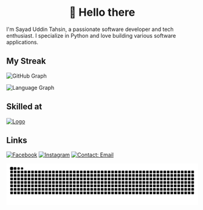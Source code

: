 <h1 align="center">👋 Hello there</h1>

I'm Sayad Uddin Tahsin, a passionate software developer and tech enthusiast. I specialize in Python and love building various software applications.

## My Streak

![GitHub Graph](https://github-readme-streak-stats.herokuapp.com?user=Sayad-Uddin-Tahsin&theme=aura&hide_border=true&date_format=M%20j%5B%2C%20Y%5D&fire=EB5454)

![Language Graph](https://github-readme-stats.vercel.app/api/top-langs?username=Sayad-Uddin-Tahsin&locale=en&hide_title=false&layout=compact&card_width=320&langs_count=5&theme=dracula&hide_border=true)

## Skilled at

<a href="#skilled-at" align="center">
  <picture><source media="(prefers-color-scheme: dark)" srcset="https://skillicons.dev/icons?i=python%2Cflask%2Cfirebase%2Cgit%2Cvscode%2Cgithub%2Cpycharm&theme=dark"><img alt="Logo" src="https://skillicons.dev/icons?i=python%2Cflask%2Cfirebase%2Cgit%2Cvscode%2Cgithub%2Cpycharm&theme=light"></picture>
</a>

## Links

<a href="https://facebook.com/SayadUddinTahsin" title="Tahsin Tahsin"><img src="https://img.shields.io/badge/Facebook-1877F2?logo=facebook&logoColor=white&style=for-the-badge" height="35" alt="Facebook"  /></a>
<a href="https://instagram.com/tahsintechie" title="@tahsintechie"><img src="https://img.shields.io/badge/Instagram-E4405F?logo=instagram&logoColor=white&style=for-the-badge" height="35" alt="Instagram"  /></a>
<a href="mailto:tahsin.ict@outlook.com" title="tahsin.ict@outlook.com"><img src="https://img.shields.io/badge/Contact-Email-Green?style=for-the-badge" height="35" alt="Contact: Email"  /></a>

<div align="center">
  <picture>
  <source media="(prefers-color-scheme: dark)" srcset="https://github.com/Sayad-Uddin-Tahsin/Sayad-Uddin-Tahsin/blob/assets/snake-dark.svg" />
  <source media="(prefers-color-scheme: light)" srcset="https://github.com/Sayad-Uddin-Tahsin/Sayad-Uddin-Tahsin/blob/assets/snake-light.svg" />
  <img alt="github-snake" src="https://github.com/Sayad-Uddin-Tahsin/Sayad-Uddin-Tahsin/blob/assets/snake-light.svg" height=60% />
</picture>
</div>
